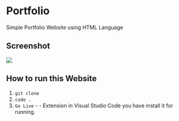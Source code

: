 # Portfolio

Simple Portfolio Website using HTML Language

## Screenshot

<img src="https://user-images.githubusercontent.com/66899360/103438314-10587e00-4c58-11eb-8f1f-561e7ab7350d.jpg" data-canonical-src="https://user-images.githubusercontent.com/66899360/103438314-10587e00-4c58-11eb-8f1f-561e7ab7350d.jpg"/>

## How to run this Website

1. `git clone `
2. `code .`
3. `Go Live` - - Extension in Visual Studio Code you have install it for running.

